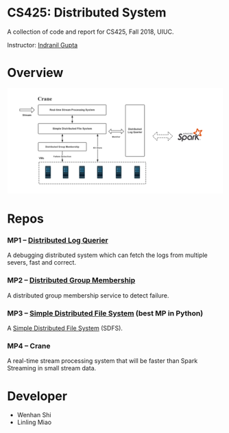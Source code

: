 # CS425: Distributed System
A collection of code and report for CS425, Fall 2018, UIUC.

Instructor: [Indranil Gupta](http://indy.cs.illinois.edu/)

# Overview

![](https://github.com/wenhanshi/markdown-img-link/blob/master/crane.jpg)

# Repos

### MP1 – [Distributed Log Querier](https://github.com/wenhanshi/uiuc-cs425-distributed-system/tree/master/cs425-mp1-sm)

A debugging distributed system 
which can fetch the logs from multiple severs, fast and correct. 

### MP2 – [Distributed Group Membership](https://github.com/wenhanshi/uiuc-cs425-distributed-system/tree/master/cs425-mp2-sm)

A distributed group membership service to detect failure.

### MP3 – [Simple Distributed File System](https://github.com/wenhanshi/uiuc-cs425-distributed-system/tree/master/cs425-mp3-sm) (best MP in Python)

A [Simple Distributed File System](https://github.com/wenhanshi/uiuc-cs425-distributed-system/tree/master/cs425-mp4-sm) (SDFS).

### MP4 – Crane

A real-time stream
processing system that will be faster than Spark Streaming in small stream data.

# Developer

- Wenhan Shi
- Linling Miao
